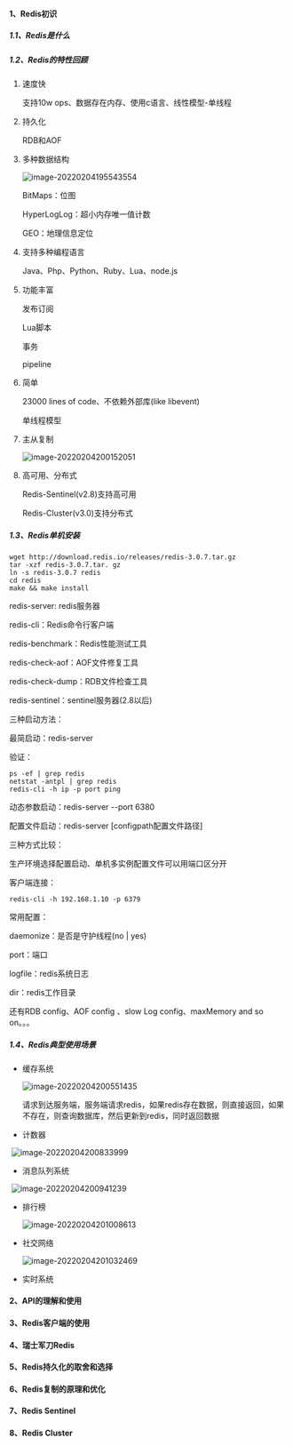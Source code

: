 #### 1、Redis初识

##### 		1.1、Redis是什么

##### 		1.2、Redis的特性回顾

1. 速度快

   支持10w ops、数据存在内存、使用c语言、线性模型-单线程

2. 持久化

   RDB和AOF

3. 多种数据结构

   ![image-20220204195543554](https://gitee.com/JKcoding/imgs/raw/master/img/202202041955879.png)

   BitMaps：位图

   HyperLogLog：超小内存唯一值计数

   GEO：地理信息定位

4. 支持多种编程语言

   Java、Php、Python、Ruby、Lua、node.js

5. 功能丰富

   发布订阅

   Lua脚本

   事务

   pipeline

6. 简单

   23000 lines of code、不依赖外部库(like  libevent)

   单线程模型

7. 主从复制

   ![image-20220204200152051](https://gitee.com/JKcoding/imgs/raw/master/img/202202042001823.png)

8. 高可用、分布式

   Redis-Sentinel(v2.8)支持高可用

   Redis-Cluster(v3.0)支持分布式

##### 		1.3、Redis单机安装

```shell
wget http://download.redis.io/releases/redis-3.0.7.tar.gz
tar -xzf redis-3.0.7.tar. gz
ln -s redis-3.0.7 redis
cd redis
make && make install
```

redis-server: redis服务器

redis-cli：Redis命令行客户端

redis-benchmark：Redis性能测试工具

redis-check-aof：AOF文件修复工具

redis-check-dump：RDB文件检查工具

redis-sentinel：sentinel服务器(2.8以后)

三种启动方法：

最简启动：redis-server 

验证：

```shell
ps -ef | grep redis
netstat -antpl | grep redis
redis-cli -h ip -p port ping
```

动态参数启动：redis-server --port 6380

配置文件启动：redis-server [configpath配置文件路径]

三种方式比较：

生产环境选择配置启动、单机多实例配置文件可以用端口区分开

客户端连接：

```shell
redis-cli -h 192.168.1.10 -p 6379
```



常用配置：

daemonize：是否是守护线程(no | yes)

port：端口

logfile：redis系统日志

dir：redis工作目录

还有RDB config、AOF config 、slow Log config、maxMemory and so on。。。

##### 		1.4、Redis典型使用场景

- 缓存系统

  ![image-20220204200551435](https://gitee.com/JKcoding/imgs/raw/master/img/202202042005625.png)

  请求到达服务端，服务端请求redis，如果redis存在数据，则直接返回，如果不存在，则查询数据库，然后更新到redis，同时返回数据

- 计数器

​	![image-20220204200833999](https://gitee.com/JKcoding/imgs/raw/master/img/202202042008198.png)

- 消息队列系统

​	![image-20220204200941239](https://gitee.com/JKcoding/imgs/raw/master/img/202202042009552.png)

- 排行榜

  ![image-20220204201008613](https://gitee.com/JKcoding/imgs/raw/master/img/202202042010637.png)

- 社交网络

  ![image-20220204201032469](https://gitee.com/JKcoding/imgs/raw/master/img/202202042010446.png)

- 实时系统

#### 2、API的理解和使用

#### 3、Redis客户端的使用

#### 4、瑞士军刀Redis

#### 5、Redis持久化的取舍和选择

#### 6、Redis复制的原理和优化

#### 7、Redis Sentinel

#### 8、Redis Cluster

